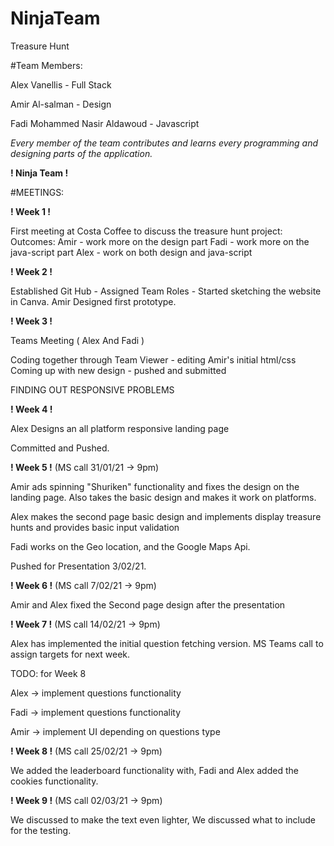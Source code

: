 # NinjaTeam
Treasure Hunt

#Team Members: 

Alex Vanellis - Full Stack

Amir Al-salman - Design

Fadi Mohammed Nasir Aldawoud - Javascript

_Every member of the team contributes and learns every programming and designing parts of the application._

**! Ninja Team !** 

#MEETINGS:

**! Week 1 !** 

First meeting at Costa Coffee to discuss the treasure hunt project:
    Outcomes: 
        Amir - work more on the design part 
        Fadi - work more on the java-script part
        Alex - work on both design and java-script 

**! Week 2 !** 

Established Git Hub - Assigned Team Roles - Started sketching the website in Canva.
Amir Designed first prototype.

**! Week 3 !** 

Teams Meeting ( Alex And Fadi ) 

Coding together through Team Viewer - editing Amir's initial html/css
Coming up with new design - pushed and submitted

FINDING OUT RESPONSIVE PROBLEMS

**! Week 4 !** 

Alex Designs an all platform responsive landing page

Committed and Pushed.

**! Week 5 !**  (MS call 31/01/21 -> 9pm)

Amir ads spinning "Shuriken" functionality and fixes the design on the landing page. Also takes the basic design and makes it work on platforms.

Alex makes the second page basic design and implements display treasure hunts and provides basic input validation

Fadi works on the Geo location, and the Google Maps Api. 

Pushed for Presentation 3/02/21.

**! Week 6 !**  (MS call 7/02/21 -> 9pm)

Amir and Alex fixed the Second page design after the presentation

**! Week 7 !** (MS call 14/02/21 -> 9pm)

Alex has implemented the initial question fetching version.
MS Teams call to assign targets for next week.

TODO: for Week 8

Alex -> implement questions functionality 

Fadi -> implement questions functionality 

Amir -> implement UI depending on questions type 

**! Week 8 !** (MS call 25/02/21 -> 9pm)

We added the leaderboard functionality with,
Fadi and Alex added the cookies functionality. 

**! Week 9 !** (MS call 02/03/21 -> 9pm)

We discussed to make the text even lighter, 
We discussed what to include for the testing. 
